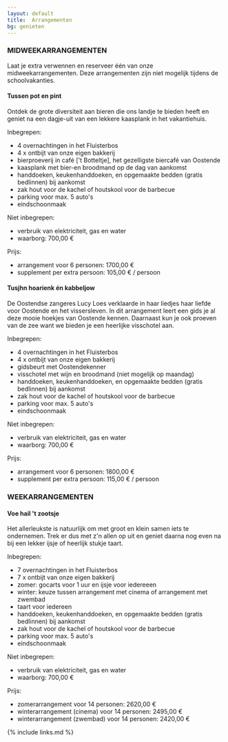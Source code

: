 ```yaml
---
layout: default
title:  Arrangementen
bg: genieten
---
```


### MIDWEEKARRANGEMENTEN

Laat je extra verwennen en reserveer één van onze midweekarrangementen.
Deze arrangementen zijn niet mogelijk tijdens de schoolvakanties.

####  Tussen pot en pint

Ontdek de grote diversiteit aan bieren die ons landje te bieden heeft en geniet na een dagje-uit van een lekkere kaasplank in het vakantiehuis.

Inbegrepen:

- 4 overnachtingen in het Fluisterbos
- 4 x ontbijt van onze eigen bakkerij
- bierproeverij in café ['t Botteltje], het gezelligste biercafé van Oostende
- kaasplank met bier-en broodmand op de dag van aankomst
- handdoeken, keukenhanddoeken, en opgemaakte bedden (gratis bedlinnen) bij aankomst
- zak hout voor de kachel of houtskool voor de barbecue
- parking voor max. 5 auto's
- eindschoonmaak

Niet inbegrepen:

- verbruik van elektriciteit, gas en water
- waarborg: 700,00&nbsp;€

Prijs: 

- arrangement voor 6 personen: 1700,00&nbsp;€
- supplement per extra persoon: 105,00&nbsp;€ / persoon


####  Tusjhn hoarienk én kabbeljow
De Oostendse zangeres Lucy Loes verklaarde in haar liedjes haar liefde voor Oostende en het vissersleven. In dit arrangement leert een gids je al deze mooie hoekjes van Oostende kennen. Daarnaast kun je ook proeven van de zee want we bieden je een heerlijke visschotel aan.

Inbegrepen:

- 4 overnachtingen in het Fluisterbos
- 4 x ontbijt van onze eigen bakkerij
- gidsbeurt met Oostendekenner
- visschotel met wijn en broodmand (niet mogelijk op maandag)
- handdoeken, keukenhanddoeken, en opgemaakte bedden (gratis bedlinnen) bij aankomst
- zak hout voor de kachel of houtskool voor de barbecue
- parking voor max. 5 auto's
- eindschoonmaak

Niet inbegrepen:

- verbruik van elektriciteit, gas en water
- waarborg: 700,00&nbsp;€

Prijs: 

- arrangement voor 6 personen: 1800,00&nbsp;€
- supplement per extra persoon: 115,00&nbsp;€ / persoon

### WEEKARRANGEMENTEN

####  Voe hail 't zootsje
Het allerleukste is natuurlijk om met groot en klein samen iets te ondernemen. Trek er dus met z'n allen op uit en geniet daarna nog even na bij een lekker ijsje of heerlijk stukje taart.

Inbegrepen:

- 7 overnachtingen in het Fluisterbos
- 7 x ontbijt van onze eigen bakkerij
- zomer: gocarts voor 1 uur en ijsje voor iedereeen
- winter: keuze tussen arrangement met cinema of arrangement met zwembad 
- taart voor iedereen
- handdoeken, keukenhanddoeken, en opgemaakte bedden (gratis bedlinnen) bij aankomst
- zak hout voor de kachel of houtskool voor de barbecue
- parking voor max. 5 auto's
- eindschoonmaak

Niet inbegrepen:

- verbruik van elektriciteit, gas en water
- waarborg: 700,00&nbsp;€

Prijs: 

- zomerarrangement voor 14 personen: 2620,00&nbsp;€
- winterarrangement (cinema) voor 14 personen: 2495,00&nbsp;€
- winterarrangement (zwembad) voor 14 personen: 2420,00&nbsp;€


{% include links.md %}
